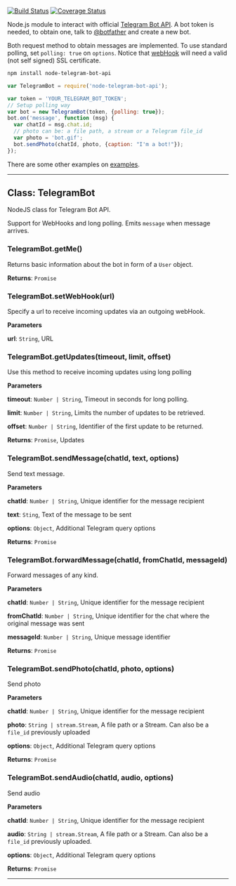 [![Build Status](https://travis-ci.org/yagop/node-telegram-bot-api.svg?branch=master)](https://travis-ci.org/yagop/node-telegram-bot-api) [![Coverage Status](https://coveralls.io/repos/yagop/node-telegram-bot-api/badge.svg)](https://coveralls.io/r/yagop/node-telegram-bot-api)

Node.js module to interact with official [Telegram Bot API](https://core.telegram.org/bots/api). A bot token is needed, to obtain one, talk to [@botfather](telegram.me/BotFather) and create a new bot.

Both request method to obtain messages are implemented. To use standard polling, set `polling: true`
on `options`. Notice that [webHook](https://core.telegram.org/bots/api#setwebhook) will need a valid (not self signed) SSL certificate.

```sh
npm install node-telegram-bot-api
```

```js
var TelegramBot = require('node-telegram-bot-api');

var token = 'YOUR_TELEGRAM_BOT_TOKEN';
// Setup polling way
var bot = new TelegramBot(token, {polling: true});
bot.on('message', function (msg) {
  var chatId = msg.chat.id;
  // photo can be: a file path, a stream or a Telegram file_id
  var photo = 'bot.gif';
  bot.sendPhoto(chatId, photo, {caption: "I'm a bot!"});
});
```

There are some other examples on [examples](https://github.com/yagop/node-telegram-bot-api/tree/master/examples).

* * *

## Class: TelegramBot
NodeJS class for Telegram Bot API.

Support for WebHooks and long polling. Emits `message` when message arrives.

### TelegramBot.getMe()

Returns basic information about the bot in form of a `User` object.

**Returns**: `Promise`

### TelegramBot.setWebHook(url)

Specify a url to receive incoming updates via an outgoing webHook.

**Parameters**

**url**: `String`, URL


### TelegramBot.getUpdates(timeout, limit, offset)

Use this method to receive incoming updates using long polling

**Parameters**

**timeout**: `Number | String`, Timeout in seconds for long polling.

**limit**: `Number | String`, Limits the number of updates to be retrieved.

**offset**: `Number | String`, Identifier of the first update to be returned.

**Returns**: `Promise`, Updates

### TelegramBot.sendMessage(chatId, text, options)

Send text message.

**Parameters**

**chatId**: `Number | String`, Unique identifier for the message recipient

**text**: `Sting`, Text of the message to be sent

**options**: `Object`, Additional Telegram query options

**Returns**: `Promise`

### TelegramBot.forwardMessage(chatId, fromChatId, messageId)

Forward messages of any kind.

**Parameters**

**chatId**: `Number | String`, Unique identifier for the message recipient

**fromChatId**: `Number | String`, Unique identifier for the chat where the
original message was sent

**messageId**: `Number | String`, Unique message identifier

**Returns**: `Promise`

### TelegramBot.sendPhoto(chatId, photo, options)

Send photo

**Parameters**

**chatId**: `Number | String`, Unique identifier for the message recipient

**photo**: `String | stream.Stream`, A file path or a Stream. Can
also be a `file_id` previously uploaded

**options**: `Object`, Additional Telegram query options

**Returns**: `Promise`

### TelegramBot.sendAudio(chatId, audio, options)

Send audio

**Parameters**

**chatId**: `Number | String`, Unique identifier for the message recipient

**audio**: `String | stream.Stream`, A file path or a Stream. Can
also be a `file_id` previously uploaded.

**options**: `Object`, Additional Telegram query options

**Returns**: `Promise`



* * *
